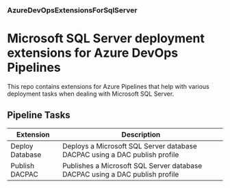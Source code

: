 ### AzureDevOpsExtensionsForSqlServer

# Microsoft SQL Server deployment extensions for Azure DevOps Pipelines

This repo contains extensions for Azure Pipelines that help with various deployment tasks when dealing with Microsoft SQL Server.

## Pipeline Tasks

| Extension     | Description                                                             |
|---------------|--------------------------------------------------------------------------|
| Deploy Database | Deploys a Microsoft SQL Server database DACPAC using a DAC publish profile |
| Publish DACPAC | Publishes a Microsoft SQL Server database DACPAC using a DAC publish profile |
